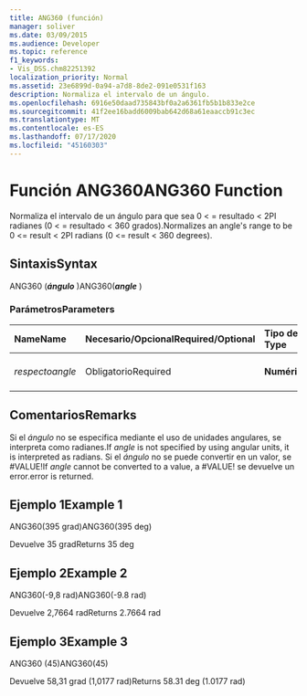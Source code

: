 ```yaml
---
title: ANG360 (función)
manager: soliver
ms.date: 03/09/2015
ms.audience: Developer
ms.topic: reference
f1_keywords:
- Vis_DSS.chm82251392
localization_priority: Normal
ms.assetid: 23e6899d-0a94-a7d8-8de2-091e0531f163
description: Normaliza el intervalo de un ángulo.
ms.openlocfilehash: 6916e50daad735843bf0a2a6361fb5b1b833e2ce
ms.sourcegitcommit: 41f2ee16badd6009bab642d68a61eaaccb91c3ec
ms.translationtype: MT
ms.contentlocale: es-ES
ms.lasthandoff: 07/17/2020
ms.locfileid: "45160303"
---
```

# <a name="ang360-function"></a><span data-ttu-id="5b995-103">Función ANG360</span><span class="sxs-lookup"><span data-stu-id="5b995-103">ANG360 Function</span></span>

<span data-ttu-id="5b995-104">Normaliza el intervalo de un ángulo para que sea 0 \< = resultado \< 2PI radianes (0 \< = resultado \< 360 grados).</span><span class="sxs-lookup"><span data-stu-id="5b995-104">Normalizes an angle's range to be 0 \<= result \< 2PI radians (0 \<= result \< 360 degrees).</span></span>
  
## <a name="syntax"></a><span data-ttu-id="5b995-105">Sintaxis</span><span class="sxs-lookup"><span data-stu-id="5b995-105">Syntax</span></span>

<span data-ttu-id="5b995-106">ANG360 (***ángulo*** )</span><span class="sxs-lookup"><span data-stu-id="5b995-106">ANG360(***angle*** )</span></span> 
  
### <a name="parameters"></a><span data-ttu-id="5b995-107">Parámetros</span><span class="sxs-lookup"><span data-stu-id="5b995-107">Parameters</span></span>

|<span data-ttu-id="5b995-108">**Name**</span><span class="sxs-lookup"><span data-stu-id="5b995-108">**Name**</span></span>|<span data-ttu-id="5b995-109">**Necesario/Opcional**</span><span class="sxs-lookup"><span data-stu-id="5b995-109">**Required/Optional**</span></span>|<span data-ttu-id="5b995-110">**Tipo de datos**</span><span class="sxs-lookup"><span data-stu-id="5b995-110">**Data Type**</span></span>|<span data-ttu-id="5b995-111">**Descripción**</span><span class="sxs-lookup"><span data-stu-id="5b995-111">**Description**</span></span>|
|:-----|:-----|:-----|:-----|
| <span data-ttu-id="5b995-112">_respecto_</span><span class="sxs-lookup"><span data-stu-id="5b995-112">_angle_</span></span> <br/> |<span data-ttu-id="5b995-113">Obligatorio</span><span class="sxs-lookup"><span data-stu-id="5b995-113">Required</span></span>  <br/> |<span data-ttu-id="5b995-114">**Numérico**</span><span class="sxs-lookup"><span data-stu-id="5b995-114">**Numeric**</span></span> <br/> |<span data-ttu-id="5b995-115">El ángulo que se normalizará.</span><span class="sxs-lookup"><span data-stu-id="5b995-115">The angle to be normalized.</span></span>  <br/> |
   
## <a name="remarks"></a><span data-ttu-id="5b995-116">Comentarios</span><span class="sxs-lookup"><span data-stu-id="5b995-116">Remarks</span></span>

<span data-ttu-id="5b995-117">Si el *ángulo* no se especifica mediante el uso de unidades angulares, se interpreta como radianes.</span><span class="sxs-lookup"><span data-stu-id="5b995-117">If  *angle*  is not specified by using angular units, it is interpreted as radians.</span></span> <span data-ttu-id="5b995-118">Si el *ángulo* no se puede convertir en un valor, se #VALUE!</span><span class="sxs-lookup"><span data-stu-id="5b995-118">If  *angle*  cannot be converted to a value, a #VALUE!</span></span> <span data-ttu-id="5b995-119">se devuelve un error.</span><span class="sxs-lookup"><span data-stu-id="5b995-119">error is returned.</span></span> 
  
## <a name="example-1"></a><span data-ttu-id="5b995-120">Ejemplo 1</span><span class="sxs-lookup"><span data-stu-id="5b995-120">Example 1</span></span>

<span data-ttu-id="5b995-121">ANG360(395 grad)</span><span class="sxs-lookup"><span data-stu-id="5b995-121">ANG360(395 deg)</span></span>
  
<span data-ttu-id="5b995-122">Devuelve 35 grad</span><span class="sxs-lookup"><span data-stu-id="5b995-122">Returns 35 deg</span></span>
  
## <a name="example-2"></a><span data-ttu-id="5b995-123">Ejemplo 2</span><span class="sxs-lookup"><span data-stu-id="5b995-123">Example 2</span></span>

<span data-ttu-id="5b995-124">ANG360(-9,8 rad)</span><span class="sxs-lookup"><span data-stu-id="5b995-124">ANG360(-9.8 rad)</span></span>
  
<span data-ttu-id="5b995-125">Devuelve 2,7664 rad</span><span class="sxs-lookup"><span data-stu-id="5b995-125">Returns 2.7664 rad</span></span>
  
## <a name="example-3"></a><span data-ttu-id="5b995-126">Ejemplo 3</span><span class="sxs-lookup"><span data-stu-id="5b995-126">Example 3</span></span>

<span data-ttu-id="5b995-127">ANG360 (45)</span><span class="sxs-lookup"><span data-stu-id="5b995-127">ANG360(45)</span></span>
  
<span data-ttu-id="5b995-128">Devuelve 58,31 grad (1,0177 rad)</span><span class="sxs-lookup"><span data-stu-id="5b995-128">Returns 58.31 deg (1.0177 rad)</span></span>
  

